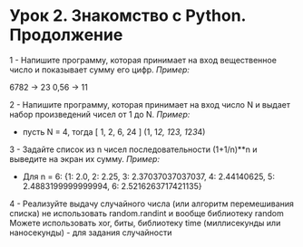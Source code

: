 # Урок 2. Знакомство с Python. Продолжение
1 - Напишите программу, которая принимает на вход вещественное число и показывает сумму его цифр.
*Пример:*

 6782 -> 23
 0,56 -> 11
 
2 - Напишите программу, которая принимает на вход число N и выдает набор произведений чисел от 1 до N.
*Пример:*

- пусть N = 4, тогда [ 1, 2, 6, 24 ] (1, 1*2, 1*2*3, 1*2*3*4)

3 - Задайте список из n чисел последовательности (1+1/n)**n и выведите на экран их сумму.
*Пример:*

- Для n = 6: {1: 2.0, 2: 2.25, 3: 2.37037037037037, 4: 2.44140625, 5: 2.4883199999999994, 6: 2.5216263717421135}

4 - Реализуйте выдачу случайного числа (или алгоритм перемешивания списка)
не использовать random.randint и вообще библиотеку random
Можете использовать xor, биты, библиотеку time (миллисекунды или наносекунды) - для задания случайности